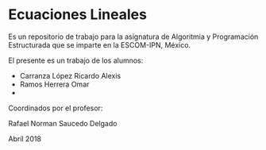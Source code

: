 # Ecuaciones Lineales

Es un repositorio de trabajo para 
la asignatura de 
Algoritmia y Programación Estructurada 
que se imparte en la ESCOM-IPN, México.

El presente es un trabajo de los alumnos:

* Carranza López Ricardo Alexis
* Ramos Herrera Omar
*

Coordinados por el profesor:

Rafael Norman Saucedo Delgado

Abril 2018
